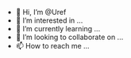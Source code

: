 - 👋 Hi, I’m @Uref
- 👀 I’m interested in ...
- 🌱 I’m currently learning ...
- 💞️ I’m looking to collaborate on ...
- 📫 How to reach me ...

<!---
Uref/Uref is a ✨ special ✨ repository because its `README.md` (this file) appears on your GitHub profile.
You can click the Preview link to take a look at your changes.
--->
